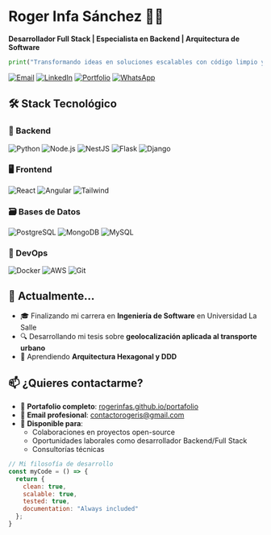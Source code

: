 # Roger Infa Sánchez 👨‍💻

**Desarrollador Full Stack | Especialista en Backend | Arquitectura de Software**

```python
print("Transformando ideas en soluciones escalables con código limpio y tecnologías modernas")
```

[![Email](https://img.shields.io/badge/Email-contactorogeris@gmail.com-blue?style=flat&logo=gmail)](mailto:contactorogeris@gmail.com)
[![LinkedIn](https://img.shields.io/badge/LinkedIn-Connect-blue?style=flat&logo=linkedin)](https://linkedin.com/in/roger-infa-sanchez)
[![Portfolio](https://img.shields.io/badge/Portfolio-Ver%20mi%20CV-black?style=flat)](https://rogerinfas.github.io/portafolio/)
[![WhatsApp](https://img.shields.io/badge/Contacto-+51%20977%20312%20592-green?style=flat&logo=whatsapp)](https://wa.me/51977312592)

## 🛠 Stack Tecnológico

### 🔧 Backend
![Python](https://img.shields.io/badge/-Python-3776AB?logo=python&logoColor=white)
![Node.js](https://img.shields.io/badge/-Node.js-339933?logo=nodedotjs&logoColor=white)
![NestJS](https://img.shields.io/badge/-NestJS-E0234E?logo=nestjs&logoColor=white)
![Flask](https://img.shields.io/badge/-Flask-000000?logo=flask&logoColor=white)
![Django](https://img.shields.io/badge/-Django-092E20?logo=django&logoColor=white)

### 🖥 Frontend
![React](https://img.shields.io/badge/-React-61DAFB?logo=react&logoColor=black)
![Angular](https://img.shields.io/badge/-Angular-DD0031?logo=angular&logoColor=white)
![Tailwind](https://img.shields.io/badge/-Tailwind_CSS-06B6D4?logo=tailwindcss&logoColor=white)

### 🗃 Bases de Datos
![PostgreSQL](https://img.shields.io/badge/-PostgreSQL-4169E1?logo=postgresql&logoColor=white)
![MongoDB](https://img.shields.io/badge/-MongoDB-47A248?logo=mongodb&logoColor=white)
![MySQL](https://img.shields.io/badge/-MySQL-4479A1?logo=mysql&logoColor=white)

### 🚀 DevOps
![Docker](https://img.shields.io/badge/-Docker-2496ED?logo=docker&logoColor=white)
![AWS](https://img.shields.io/badge/-AWS-232F3E?logo=amazonaws&logoColor=white)
![Git](https://img.shields.io/badge/-Git-F05032?logo=git&logoColor=white)

## 📌 Actualmente...

- 🎓 Finalizando mi carrera en **Ingeniería de Software** en Universidad La Salle
- 🔍 Desarrollando mi tesis sobre **geolocalización aplicada al transporte urbano**
- 🚀 Aprendiendo **Arquitectura Hexagonal y DDD**

## 📫 ¿Quieres contactarme?

- 💼 **Portafolio completo**: [rogerinfas.github.io/portafolio](https://rogerinfas.github.io/portafolio)
- 📧 **Email profesional**: contactorogeris@gmail.com
- 💬 **Disponible para**: 
  - Colaboraciones en proyectos open-source
  - Oportunidades laborales como desarrollador Backend/Full Stack
  - Consultorías técnicas

```javascript
// Mi filosofía de desarrollo
const myCode = () => {
  return {
    clean: true,
    scalable: true,
    tested: true,
    documentation: "Always included"
  };
}
```
